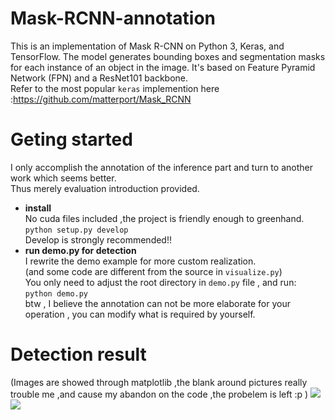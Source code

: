 # Mask-RCNN-annotation
This is an implementation of Mask R-CNN on Python 3, Keras, and TensorFlow. The model generates bounding boxes and segmentation masks for each instance of an object in the image. It's based on Feature Pyramid Network (FPN) and a ResNet101 backbone.<br />
Refer to the most popular `keras` implemention here :https://github.com/matterport/Mask_RCNN

# Geting started
I only accomplish the annotation of the inference part and turn to another work which seems better.<br/>
Thus merely evaluation introduction provided.  <br/>
* **install**<br/>
No cuda files included ,the  project is friendly enough to greenhand. <br/>
```python setup.py develop```<br/>
Develop is strongly recommended!!
* **run demo.py for detection**<br/>
I rewrite the demo example for more custom realization.<br/>
(and some code are different from the source in `visualize.py`)<br/>
You only need to adjust the root directory in `demo.py` file , and run:<br/>
```python demo.py```<br/>
btw , I believe the annotation can not be more elaborate for your operation , you can modify what is required by yourself.<br/>

# Detection result
(Images are showed through matplotlib ,the blank around pictures really trouble me ,and cause my abandon on the code ,the probelem is left  :p )
![](https://github.com/ming71/Mask-RCNN-annotation/blob/master/output/0.7848402349160818.jpg)
![](https://github.com/ming71/Mask-RCNN-annotation/blob/master/output/0.3278841376282916.jpg)
